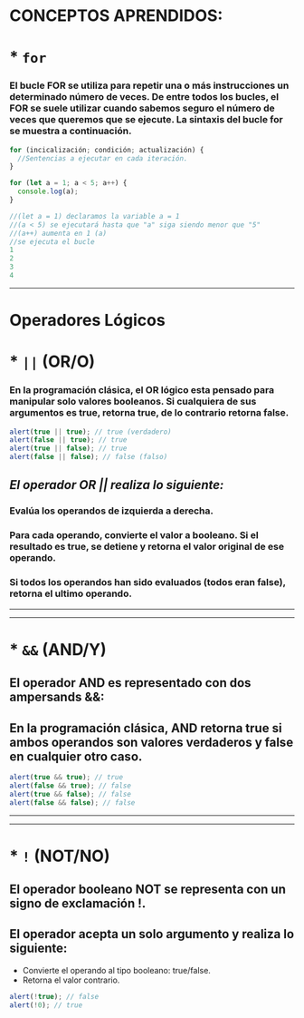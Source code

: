 # **CONCEPTOS APRENDIDOS:**

# * `for`

### El bucle FOR se utiliza para repetir una o más instrucciones un determinado número de veces. De entre todos los bucles, el FOR se suele utilizar cuando sabemos seguro el número de veces que queremos que se ejecute. La sintaxis del bucle for se muestra a continuación.

```javascript
for (incicalización; condición; actualización) {
  //Sentencias a ejecutar en cada iteración.
}
```
```javascript
for (let a = 1; a < 5; a++) {
  console.log(a);
}

//(let a = 1) declaramos la variable a = 1
//(a < 5) se ejecutará hasta que "a" siga siendo menor que "5"
//(a++) aumenta en 1 (a)
//se ejecuta el bucle
1
2
3
4
```
-----

# Operadores Lógicos
# * `||` (OR/O)
### En la programación clásica, el OR lógico esta pensado para manipular solo valores booleanos. Si cualquiera de sus argumentos es true, retorna true, de lo contrario retorna false.
```Javascript
alert(true || true); // true (verdadero)
alert(false || true); // true
alert(true || false); // true
alert(false || false); // false (falso)
```
## *El operador OR || realiza lo siguiente:*

### Evalúa los operandos de izquierda a derecha.
### Para cada operando, convierte el valor a booleano. Si el resultado es true, se detiene y retorna el valor original de ese operando.
### Si todos los operandos han sido evaluados (todos eran false), retorna el ultimo operando.
----
----

# * `&&` (AND/Y)
## El operador AND es representado con dos ampersands &&:

## En la programación clásica, AND retorna true si ambos operandos son valores verdaderos y false en cualquier otro caso.

```Javascript
alert(true && true); // true
alert(false && true); // false
alert(true && false); // false
alert(false && false); // false
```
----
----

# * `!` (NOT/NO)
## El operador booleano NOT se representa con un signo de exclamación !.

## El operador acepta un solo argumento y realiza lo siguiente:

* Convierte el operando al tipo booleano: true/false.
* Retorna el valor contrario.

```Javascript
alert(!true); // false
alert(!0); // true
```






